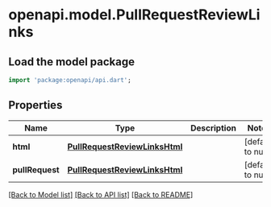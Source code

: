 # openapi.model.PullRequestReviewLinks

## Load the model package
```dart
import 'package:openapi/api.dart';
```

## Properties
Name | Type | Description | Notes
------------ | ------------- | ------------- | -------------
**html** | [**PullRequestReviewLinksHtml**](PullRequestReviewLinksHtml.md) |  | [default to null]
**pullRequest** | [**PullRequestReviewLinksHtml**](PullRequestReviewLinksHtml.md) |  | [default to null]

[[Back to Model list]](../README.md#documentation-for-models) [[Back to API list]](../README.md#documentation-for-api-endpoints) [[Back to README]](../README.md)


